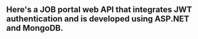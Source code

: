## Here's a JOB portal web API that integrates JWT authentication and is developed using ASP.NET and MongoDB.



